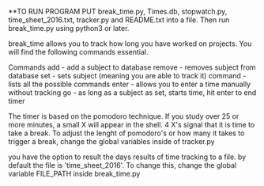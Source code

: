 **TO RUN PROGRAM PUT break_time.py, Times.db, stopwatch.py, time_sheet_2016.txt, tracker.py and README.txt into a file. Then run break_time.py using python3 or later.

break_time allows you to track how long you have worked on projects. You will find the following commands essential.

Commands
add 	- add a subject to database
remove 	- removes subject from database
set 	- sets subject (meaning you are able to track it)
command - lists all the possible commands
enter 	- allows you to enter a time manually without tracking
go 	- as long as a subject as set, starts time, hit enter to end timer

The timer is based on the pomodoro technique. If you study over 25 or more minutes, a small X will appear in the shell. 4 X's signal that it is time to take a break.
To adjust the lenght of pomodoro's or how many it takes to trigger a break, change the global variables inside of tracker.py

you have the option to result the days results of time tracking to a file. by default the file is 'time_sheet_2016'. To change this, change the global variable FILE_PATH inside
break_time.py




